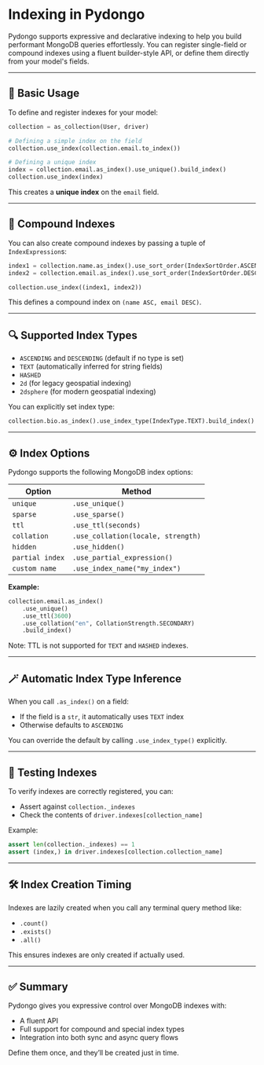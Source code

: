 # Indexing in Pydongo

Pydongo supports expressive and declarative indexing to help you build performant MongoDB queries effortlessly. You can register single-field or compound indexes using a fluent builder-style API, or define them directly from your model's fields.

---

## 🚀 Basic Usage

To define and register indexes for your model:

```python
collection = as_collection(User, driver)

# Defining a simple index on the field
collection.use_index(collection.email.to_index())

# Defining a unique index
index = collection.email.as_index().use_unique().build_index()
collection.use_index(index)
```

This creates a **unique index** on the `email` field.


---

## 🧱 Compound Indexes

You can also create compound indexes by passing a tuple of `IndexExpression`s:

```python
index1 = collection.name.as_index().use_sort_order(IndexSortOrder.ASCENDING).build_index()
index2 = collection.email.as_index().use_sort_order(IndexSortOrder.DESCENDING).build_index()

collection.use_index((index1, index2))
```

This defines a compound index on `(name ASC, email DESC)`.


---

## 🔍 Supported Index Types

- `ASCENDING` and `DESCENDING` (default if no type is set)
- `TEXT` (automatically inferred for string fields)
- `HASHED`
- `2d` (for legacy geospatial indexing)
- `2dsphere` (for modern geospatial indexing)

You can explicitly set index type:

```python
collection.bio.as_index().use_index_type(IndexType.TEXT).build_index()
```


---

## ⚙️ Index Options

Pydongo supports the following MongoDB index options:

| Option            | Method                      |
|-------------------|------------------------------|
| `unique`          | `.use_unique()`              |
| `sparse`          | `.use_sparse()`              |
| `ttl`             | `.use_ttl(seconds)`          |
| `collation`       | `.use_collation(locale, strength)` |
| `hidden`          | `.use_hidden()`              |
| `partial index`   | `.use_partial_expression()`  |
| `custom name`     | `.use_index_name("my_index")` |

**Example:**

```python
collection.email.as_index()
    .use_unique()
    .use_ttl(3600)
    .use_collation("en", CollationStrength.SECONDARY)
    .build_index()
```

Note: TTL is not supported for `TEXT` and `HASHED` indexes.


---

## 🪄 Automatic Index Type Inference

When you call `.as_index()` on a field:
- If the field is a `str`, it automatically uses `TEXT` index
- Otherwise defaults to `ASCENDING`

You can override the default by calling `.use_index_type()` explicitly.


---

## 🧪 Testing Indexes

To verify indexes are correctly registered, you can:

- Assert against `collection._indexes`
- Check the contents of `driver.indexes[collection_name]`

Example:
```python
assert len(collection._indexes) == 1
assert (index,) in driver.indexes[collection.collection_name]
```

---

## 🛠 Index Creation Timing

Indexes are lazily created when you call any terminal query method like:
- `.count()`
- `.exists()`
- `.all()`

This ensures indexes are only created if actually used.


---

## ✅ Summary

Pydongo gives you expressive control over MongoDB indexes with:
- A fluent API
- Full support for compound and special index types
- Integration into both sync and async query flows

Define them once, and they’ll be created just in time.

